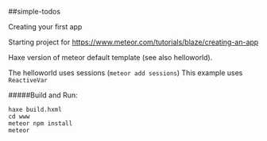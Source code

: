 ##simple-todos


Creating your first app

Starting project for <https://www.meteor.com/tutorials/blaze/creating-an-app>

Haxe version of meteor default template (see also helloworld).

The helloworld uses sessions (`meteor add sessions`)
This example uses `ReactiveVar`

#####Build and Run:
```
haxe build.hxml
cd www
meteor npm install
meteor
```
